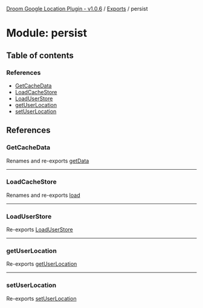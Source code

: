 [Droom Google Location Plugin - v1.0.6](../README.md) / [Exports](../modules.md) / persist

# Module: persist

## Table of contents

### References

- [GetCacheData](persist.md#getcachedata)
- [LoadCacheStore](persist.md#loadcachestore)
- [LoadUserStore](persist.md#loaduserstore)
- [getUserLocation](persist.md#getuserlocation)
- [setUserLocation](persist.md#setuserlocation)

## References

### GetCacheData

Renames and re-exports [getData](persist_store.md#getdata)

___

### LoadCacheStore

Renames and re-exports [load](persist_store.md#load)

___

### LoadUserStore

Re-exports [LoadUserStore](persist_user.md#loaduserstore)

___

### getUserLocation

Re-exports [getUserLocation](persist_user.md#getuserlocation)

___

### setUserLocation

Re-exports [setUserLocation](persist_user.md#setuserlocation)

